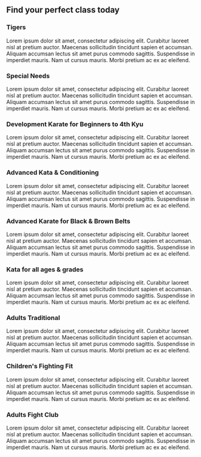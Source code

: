 ## Find your perfect class today

### Tigers
Lorem ipsum dolor sit amet, consectetur adipiscing elit. Curabitur laoreet nisl
at pretium auctor. Maecenas sollicitudin tincidunt sapien et accumsan. Aliquam
accumsan lectus sit amet purus commodo sagittis. Suspendisse in imperdiet mauris.
Nam ut cursus mauris. Morbi pretium ac ex ac eleifend.

### Special Needs
Lorem ipsum dolor sit amet, consectetur adipiscing elit. Curabitur laoreet nisl
at pretium auctor. Maecenas sollicitudin tincidunt sapien et accumsan. Aliquam
accumsan lectus sit amet purus commodo sagittis. Suspendisse in imperdiet mauris.
Nam ut cursus mauris. Morbi pretium ac ex ac eleifend.

### Development Karate for Beginners to 4th Kyu
Lorem ipsum dolor sit amet, consectetur adipiscing elit. Curabitur laoreet nisl
at pretium auctor. Maecenas sollicitudin tincidunt sapien et accumsan. Aliquam
accumsan lectus sit amet purus commodo sagittis. Suspendisse in imperdiet mauris.
Nam ut cursus mauris. Morbi pretium ac ex ac eleifend.

### Advanced Kata & Conditioning
Lorem ipsum dolor sit amet, consectetur adipiscing elit. Curabitur laoreet nisl
at pretium auctor. Maecenas sollicitudin tincidunt sapien et accumsan. Aliquam
accumsan lectus sit amet purus commodo sagittis. Suspendisse in imperdiet mauris.
Nam ut cursus mauris. Morbi pretium ac ex ac eleifend.

### Advanced Karate for Black & Brown Belts
Lorem ipsum dolor sit amet, consectetur adipiscing elit. Curabitur laoreet nisl
at pretium auctor. Maecenas sollicitudin tincidunt sapien et accumsan. Aliquam
accumsan lectus sit amet purus commodo sagittis. Suspendisse in imperdiet mauris.
Nam ut cursus mauris. Morbi pretium ac ex ac eleifend.

### Kata for all ages & grades
Lorem ipsum dolor sit amet, consectetur adipiscing elit. Curabitur laoreet nisl
at pretium auctor. Maecenas sollicitudin tincidunt sapien et accumsan. Aliquam
accumsan lectus sit amet purus commodo sagittis. Suspendisse in imperdiet mauris.
Nam ut cursus mauris. Morbi pretium ac ex ac eleifend.

### Adults Traditional
Lorem ipsum dolor sit amet, consectetur adipiscing elit. Curabitur laoreet nisl
at pretium auctor. Maecenas sollicitudin tincidunt sapien et accumsan. Aliquam
accumsan lectus sit amet purus commodo sagittis. Suspendisse in imperdiet mauris.
Nam ut cursus mauris. Morbi pretium ac ex ac eleifend.

### Children's Fighting Fit
Lorem ipsum dolor sit amet, consectetur adipiscing elit. Curabitur laoreet nisl
at pretium auctor. Maecenas sollicitudin tincidunt sapien et accumsan. Aliquam
accumsan lectus sit amet purus commodo sagittis. Suspendisse in imperdiet mauris.
Nam ut cursus mauris. Morbi pretium ac ex ac eleifend.

### Adults Fight Club
Lorem ipsum dolor sit amet, consectetur adipiscing elit. Curabitur laoreet nisl
at pretium auctor. Maecenas sollicitudin tincidunt sapien et accumsan. Aliquam
accumsan lectus sit amet purus commodo sagittis. Suspendisse in imperdiet mauris.
Nam ut cursus mauris. Morbi pretium ac ex ac eleifend.
